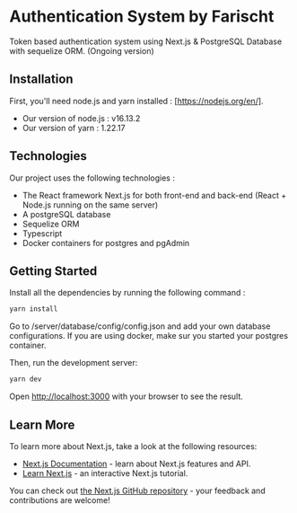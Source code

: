 # Authentication System by Farischt

Token based authentication system using Next.js & PostgreSQL Database with sequelize ORM. (Ongoing version)

## Installation

First, you'll need node.js and yarn installed : [https://nodejs.org/en/].

- Our version of node.js : v16.13.2
- Our version of yarn : 1.22.17

## Technologies

Our project uses the following technologies :

- The React framework Next.js for both front-end and back-end (React + Node.js running on the same server)
- A postgreSQL database
- Sequelize ORM
- Typescript
- Docker containers for postgres and pgAdmin

## Getting Started

Install all the dependencies by running the following command :

```bash
yarn install
```

Go to /server/database/config/config.json and add your own database configurations. If you are using docker, make sur you started your postgres container.

Then, run the development server:

```bash
yarn dev
```

Open [http://localhost:3000](http://localhost:3000) with your browser to see the result.

## Learn More

To learn more about Next.js, take a look at the following resources:

- [Next.js Documentation](https://nextjs.org/docs) - learn about Next.js features and API.
- [Learn Next.js](https://nextjs.org/learn) - an interactive Next.js tutorial.

You can check out [the Next.js GitHub repository](https://github.com/vercel/next.js/) - your feedback and contributions are welcome!
